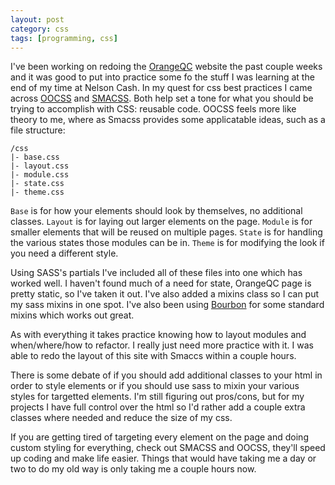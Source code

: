 ```yaml
---
layout: post
category: css
tags: [programming, css]
---
```


I've been working on redoing the [OrangeQC](http://orangeqc.com "OrangeQC") website the past couple weeks and it was good to put into practice some fo the stuff I was learning at the end of my time at Nelson Cash. In my quest for css best practices I came across [OOCSS](http://oocss.org/) and [SMACSS](http://smacss.com/). Both help set a tone for what you should be trying to accomplish with CSS: reusable code. OOCSS feels more like theory to me, where as Smacss provides some applicatable ideas, such as a file structure:

~~~
/css
|- base.css
|- layout.css
|- module.css
|- state.css
|- theme.css
~~~

`Base` is for how your elements should look by themselves, no additional classes. `Layout` is for laying out larger elements on the page. `Module` is for smaller elements that will be reused on multiple pages. `State` is for handling the various states those modules can be in. `Theme` is for modifying the look if you need a different style.

Using SASS's partials I've included all of these files into one which has worked well. I haven't found much of a need for state, OrangeQC page is pretty static, so I've taken it out. I've also added a mixins class so I can put my sass mixins in one spot. I've also been using [Bourbon](https://github.com/thoughtbot/bourbon) for some standard mixins which works out great.

As with everything it takes practice knowing how to layout modules and when/where/how to refactor. I really just need more practice with it. I was able to redo the layout of this site with Smaccs within a couple hours.

There is some debate of if you should add additional classes to your html in order to style elements or if you should use sass to mixin your various styles for targetted elements. I'm still figuring out pros/cons, but for my projects I have full control over the html so I'd rather add a couple extra classes where needed and reduce the size of my css.

If you are getting tired of targeting every element on the page and doing custom styling for everything, check out SMACSS and OOCSS, they'll speed up coding and make life easier. Things that would have taking me a day or two to do my old way is only taking me a couple hours now.
